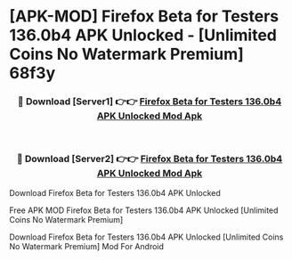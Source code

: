 # [APK-MOD] Firefox Beta for Testers 136.0b4 APK Unlocked - [Unlimited Coins No Watermark Premium] 68f3y



<div align="center">
<h3>🔴 Download [Server1] 👉👉 <a href="https://momento.my/?title=Firefox_Beta_for_Testers_136.0b4_APK_Unlocked">Firefox Beta for Testers 136.0b4 APK Unlocked Mod Apk</a></h3><br>

<h3>🔴 Download [Server2] 👉👉 <a href="https://momento.my/?title=Firefox_Beta_for_Testers_136.0b4_APK_Unlocked">Firefox Beta for Testers 136.0b4 APK Unlocked Mod Apk</a></h3>
</div>



Download Firefox Beta for Testers 136.0b4 APK Unlocked 

Free APK MOD Firefox Beta for Testers 136.0b4 APK Unlocked [Unlimited Coins No Watermark Premium]

Download Firefox Beta for Testers 136.0b4 APK Unlocked [Unlimited Coins No Watermark Premium] Mod For Android
